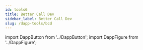 ```yaml
---
id: tools6
title: Better Call Dev
sidebar_label: Better Call Dev
slug: /dapp-tools/bcd
---
```


import DappButton from '../DappButton';
import DappFigure from '../DappFigure';

<DappFigure img='bcd.png' width='100%'/>

<DappButton url="https://better-call.dev/" txt="open better call dev"/>